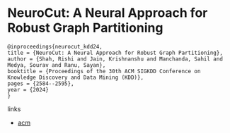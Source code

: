 # NeuroCut: A Neural Approach for Robust Graph Partitioning

```
@inproceedings{neurocut_kdd24,
title = {NeuroCut: A Neural Approach for Robust Graph Partitioning},
author = {Shah, Rishi and Jain, Krishnanshu and Manchanda, Sahil and Medya, Sourav and Ranu, Sayan},
booktitle = {Proceedings of the 30th ACM SIGKDD Conference on Knowledge Discovery and Data Mining (KDD)},
pages = {2584--2595},
year = {2024}
}
```

links
- [acm](https://dl.acm.org/doi/10.1145/3637528.3671815)

